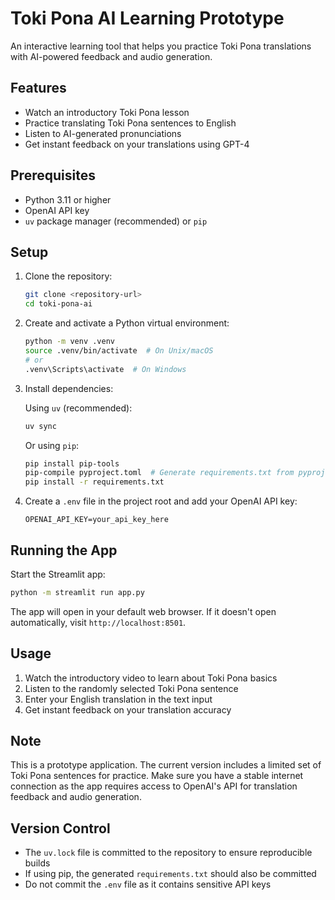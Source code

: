 # Toki Pona AI Learning Prototype

An interactive learning tool that helps you practice Toki Pona translations with AI-powered feedback and audio generation.

## Features

- Watch an introductory Toki Pona lesson
- Practice translating Toki Pona sentences to English
- Listen to AI-generated pronunciations
- Get instant feedback on your translations using GPT-4

## Prerequisites

- Python 3.11 or higher
- OpenAI API key
- `uv` package manager (recommended) or `pip`

## Setup

1. Clone the repository:

   ```bash
   git clone <repository-url>
   cd toki-pona-ai
   ```

2. Create and activate a Python virtual environment:

   ```bash
   python -m venv .venv
   source .venv/bin/activate  # On Unix/macOS
   # or
   .venv\Scripts\activate  # On Windows
   ```

3. Install dependencies:

   Using `uv` (recommended):

   ```bash
   uv sync
   ```

   Or using `pip`:

   ```bash
   pip install pip-tools
   pip-compile pyproject.toml  # Generate requirements.txt from pyproject.toml
   pip install -r requirements.txt
   ```

4. Create a `.env` file in the project root and add your OpenAI API key:

   ```text
   OPENAI_API_KEY=your_api_key_here
   ```

## Running the App

Start the Streamlit app:

```bash
python -m streamlit run app.py
```

The app will open in your default web browser. If it doesn't open automatically, visit `http://localhost:8501`.

## Usage

1. Watch the introductory video to learn about Toki Pona basics
2. Listen to the randomly selected Toki Pona sentence
3. Enter your English translation in the text input
4. Get instant feedback on your translation accuracy

## Note

This is a prototype application. The current version includes a limited set of Toki Pona sentences for practice. Make sure you have a stable internet connection as the app requires access to OpenAI's API for translation feedback and audio generation.

## Version Control

- The `uv.lock` file is committed to the repository to ensure reproducible builds
- If using pip, the generated `requirements.txt` should also be committed
- Do not commit the `.env` file as it contains sensitive API keys
